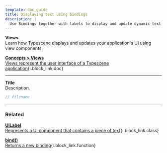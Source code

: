```yaml
---
template: doc_guide
title: Displaying text using bindings
description: |
  Use Bindings together with labels to display and update dynamic text.
---
```


<section>

**Views**<br>
Learn how Typescene displays and updates your application's UI using view components.

</section>

[**Concepts &gt; Views**<br>Views represent the user interface of a Typescene application](/docs/concepts/views){:.block_link.doc}

---

<section>

**Title**<br>
Description.

</section>

```typescript
// filename
```

---

<footer>

### Related

[**UILabel**<br>Represents a UI component that contains a piece of text](/docs/ref/UILabel){:.block_link.class}

[**bind()**<br>Returns a new binding](/docs/ref/bind){:.block_link.function}

</footer>
